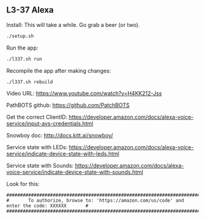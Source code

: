 L3-37 Alexa
---

Install:
This will take a while. Go grab a beer (or two).
```bash
./setup.sh
```

Run the app:
```bash
./l337.sh run
```

Recompile the app after making changes: 
```bash
./l337.sh rebuild
```

Video URL:
https://www.youtube.com/watch?v=H4KK212-Jss

PathBOTS github:
https://github.com/PatchBOTS

Get the correct ClientID:
https://developer.amazon.com/docs/alexa-voice-service/input-avs-credentials.html

Snowboy doc:
http://docs.kitt.ai/snowboy/

Service state with LEDs:
https://developer.amazon.com/docs/alexa-voice-service/indicate-device-state-with-leds.html

Service state with Sounds:
https://developer.amazon.com/docs/alexa-voice-service/indicate-device-state-with-sounds.html

Look for this:
```
################################################################################################
#       To authorize, browse to: 'https://amazon.com/us/code' and enter the code: XXXXXX       #
################################################################################################
```
